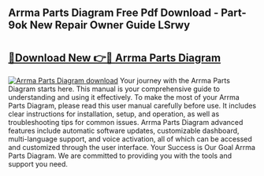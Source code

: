 ## Arrma Parts Diagram Free Pdf Download - Part-9ok New Repair Owner Guide LSrwy

# <h2><a href="http://dfhihv.blite.top/?on=Arrma+Parts+Diagram">🔗Download New 👉🔴 Arrma Parts Diagram</a></h2>

[![Arrma Parts Diagram download](https://i.imgur.com/lujVjoI.png)](http://dfhihv.blite.top/?on=Arrma+Parts+Diagram)
Your journey with the Arrma Parts Diagram starts here. This manual is your comprehensive guide to understanding and using it effectively. To make the most of your Arrma Parts Diagram, please read this user manual carefully before use. It includes clear instructions for installation, setup, and operation, as well as troubleshooting tips for common issues. Arrma Parts Diagram advanced features include automatic software updates, customizable dashboard, multi-language support, and voice activation, all of which can be accessed and customized through the user interface. Your Success is Our Goal Arrma Parts Diagram. We are committed to providing you with the tools and support you need.
